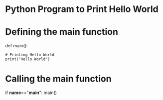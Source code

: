 

# Python Program to Print Hello World 

# Defining the main function 
def main(): 
	
	# Printing Hello World 
	print("Hello World") 

# Calling the main function 
if __name__=="__main__": 
	main()